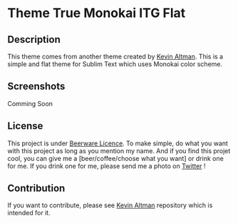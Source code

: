 # Theme True Monokai ITG Flat

## Description

This theme comes from another theme created by [Kevin Altman](https://github.com/itsthatguy/theme-itg-flat). This is a simple and flat theme for Sublim Text which uses Monokai color scheme.

## Screenshots

Comming Soon

## License

This project is under [Beerware Licence](http://www.wikiwand.com/en/Beerware). To make simple, do what you want with this project as long as you mention my name. And if you find this projet cool, you can give me a [beer/coffee/choose what you want] or drink one for me. If you drink one for me, please send me a photo on [Twitter](https://twitter.com/Dusterherz) !

## Contribution

If you want to contribute, please see [Kevin Altman](https://github.com/itsthatguy/theme-itg-flat) repository which is intended for it.
